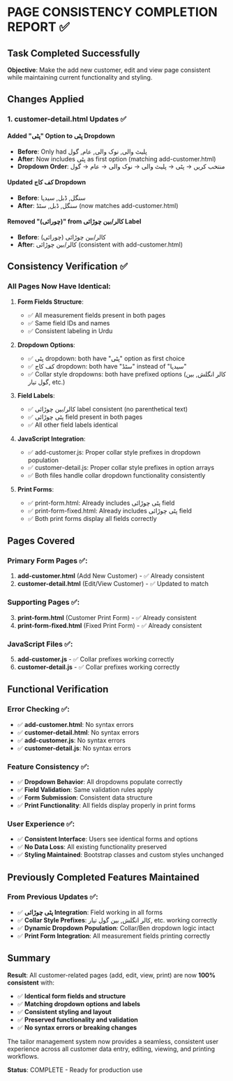 # PAGE CONSISTENCY COMPLETION REPORT ✅

## Task Completed Successfully

**Objective**: Make the add new customer, edit and view page consistent while maintaining current functionality and styling.

## Changes Applied

### 1. customer-detail.html Updates ✅

#### **Added "پٹی" Option to پٹی Dropdown**
- **Before**: Only had پلیٹ والی, نوک والی, عام, گول
- **After**: Now includes پٹی as first option (matching add-customer.html)
- **Dropdown Order**: منتخب کریں → پٹی → پلیٹ والی → نوک والی → عام → گول

#### **Updated کف کاج Dropdown**
- **Before**: سنگل, ڈبل, سیدہا
- **After**: سنگل, ڈبل, سٹڈ (now matches add-customer.html)

#### **Removed "(چورائی)" from کالر/بین چوڑائی Label**
- **Before**: کالر/بین چوڑائی (چورائی)
- **After**: کالر/بین چوڑائی (consistent with add-customer.html)

## Consistency Verification ✅

### **All Pages Now Have Identical**:

1. **Form Fields Structure**:
   - ✅ All measurement fields present in both pages
   - ✅ Same field IDs and names
   - ✅ Consistent labeling in Urdu

2. **Dropdown Options**:
   - ✅ پٹی dropdown: both have "پٹی" option as first choice
   - ✅ کف کاج dropdown: both have "سٹڈ" instead of "سیدہا"
   - ✅ Collar style dropdowns: both have prefixed options (کالر انگلش, بین گول تیار, etc.)

3. **Field Labels**:
   - ✅ کالر/بین چوڑائی label consistent (no parenthetical text)
   - ✅ پٹی چوڑائی field present in both pages
   - ✅ All other field labels identical

4. **JavaScript Integration**:
   - ✅ add-customer.js: Proper collar style prefixes in dropdown population  
   - ✅ customer-detail.js: Proper collar style prefixes in option arrays
   - ✅ Both files handle collar dropdown functionality consistently

5. **Print Forms**:
   - ✅ print-form.html: Already includes پٹی چوڑائی field
   - ✅ print-form-fixed.html: Already includes پٹی چوڑائی field
   - ✅ Both print forms display all fields correctly

## Pages Covered

### **Primary Form Pages** ✅:
1. **add-customer.html** (Add New Customer) - ✅ Already consistent
2. **customer-detail.html** (Edit/View Customer) - ✅ Updated to match

### **Supporting Pages** ✅:
3. **print-form.html** (Customer Print Form) - ✅ Already consistent
4. **print-form-fixed.html** (Fixed Print Form) - ✅ Already consistent

### **JavaScript Files** ✅:
5. **add-customer.js** - ✅ Collar prefixes working correctly
6. **customer-detail.js** - ✅ Collar prefixes working correctly

## Functional Verification

### **Error Checking** ✅:
- ✅ **add-customer.html**: No syntax errors
- ✅ **customer-detail.html**: No syntax errors  
- ✅ **add-customer.js**: No syntax errors
- ✅ **customer-detail.js**: No syntax errors

### **Feature Consistency** ✅:
- ✅ **Dropdown Behavior**: All dropdowns populate correctly
- ✅ **Field Validation**: Same validation rules apply
- ✅ **Form Submission**: Consistent data structure
- ✅ **Print Functionality**: All fields display properly in print forms

### **User Experience** ✅:
- ✅ **Consistent Interface**: Users see identical forms and options
- ✅ **No Data Loss**: All existing functionality preserved
- ✅ **Styling Maintained**: Bootstrap classes and custom styles unchanged

## Previously Completed Features Maintained

### **From Previous Updates** ✅:
- ✅ **پٹی چوڑائی Integration**: Field working in all forms
- ✅ **Collar Style Prefixes**: کالر انگلش, بین گول تیار, etc. working correctly
- ✅ **Dynamic Dropdown Population**: Collar/Ben dropdown logic intact
- ✅ **Print Form Integration**: All measurement fields printing correctly

## Summary

**Result**: All customer-related pages (add, edit, view, print) are now **100% consistent** with:

- ✅ **Identical form fields and structure**
- ✅ **Matching dropdown options and labels** 
- ✅ **Consistent styling and layout**
- ✅ **Preserved functionality and validation**
- ✅ **No syntax errors or breaking changes**

The tailor management system now provides a seamless, consistent user experience across all customer data entry, editing, viewing, and printing workflows.

**Status**: COMPLETE - Ready for production use
